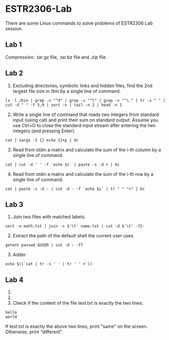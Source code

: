 # ESTR2306-Lab
There are some Linux commands to solve problems of ESTR2306 Lab session.

## Lab 1
Compression: .tar.gz file, .tar.bz file and .zip file.
## Lab 2
1. Excluding directories, symbolic links and hidden files, find the 2nd largest file size in /bin by a single line of command.
```
ls -l /bin | grep -v "^d" | grep -v "^l" | grep -v "^\." | tr -s " " | cut -d " " -f 5,9 | sort -n | tail -n 2 | head -n 1
```
2. Write a single line of command that reads two integers from standard input (using cat) and print their sum on standard output. Assume you use Ctrl+D to close the standard input stream after entering the two integers (and pressing Enter).
```
cat | xargs -I {} echo {}+p | dc
```
3. Read from stdin a matrix and calculate the sum of the i-th column by a single line of command.
```
cat | cut -d ' ' -f `echo $i` | paste -s -d + | bc
```
4. Read from stdin a matrix and calculate the sum of the i-th row by a single line of command.
```
cat | paste -s -d - | cut -d - -f `echo $i` | tr " " "+" | bc
```
## Lab 3
1. Join two files with matched labels.
```
sort -n math.txt | join -s $'\t' name.txt | cut -d $'\t' -f2-
```
2. Extract the path of the default shell the current user uses.
```
getent passwd $USER | cut -d : -f7
```
3. Adder
```
echo $((`cat | tr -s ' ' | tr ' ' +`))
```
## Lab 4
1.
2.
3. Check if the content of the file test.txt is exactly the two lines:
```
hello
world
```
If test.txt is exactly the above two lines, print "same" on the screen. Otherwise, print "different".
```

```
